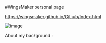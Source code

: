 #WingsMaker personal page

https://wingsmaker.github.io/Github/Index.html

![image](https://github.com/WingsMaker/Github/assets/32192638/a924ed79-e561-40b2-973b-01103a69ab52)

About my background :


<div data-iframe-width="150" data-iframe-height="270" data-share-badge-id="a785ad6f-589e-498e-9fd8-b994d5781e63" data-share-badge-host="https://www.credly.com"></div><script type="text/javascript" async src="//cdn.credly.com/assets/utilities/embed.js"></script>
